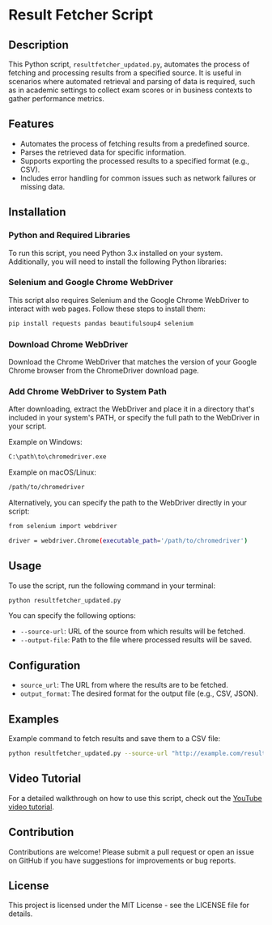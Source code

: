 # Result Fetcher Script

## Description
This Python script, `resultfetcher_updated.py`, automates the process of fetching and processing results from a specified source. It is useful in scenarios where automated retrieval and parsing of data is required, such as in academic settings to collect exam scores or in business contexts to gather performance metrics.

## Features
- Automates the process of fetching results from a predefined source.
- Parses the retrieved data for specific information.
- Supports exporting the processed results to a specified format (e.g., CSV).
- Includes error handling for common issues such as network failures or missing data.

## Installation
### Python and Required Libraries
To run this script, you need Python 3.x installed on your system. Additionally, you will need to install the following Python libraries:

### Selenium and Google Chrome WebDriver
This script also requires Selenium and the Google Chrome WebDriver to interact with web pages. Follow these steps to install them:

```bash
pip install requests pandas beautifulsoup4 selenium
```

### Download Chrome WebDriver
Download the Chrome WebDriver that matches the version of your Google Chrome browser from the ChromeDriver download page.

### Add Chrome WebDriver to System Path
After downloading, extract the WebDriver and place it in a directory that's included in your system's PATH, or specify the full path to the WebDriver in your script.

Example on Windows:
```bash
C:\path\to\chromedriver.exe
```

Example on macOS/Linux:
```bash
/path/to/chromedriver
```

Alternatively, you can specify the path to the WebDriver directly in your script:
```bash
from selenium import webdriver

driver = webdriver.Chrome(executable_path='/path/to/chromedriver')
```
## Usage
To use the script, run the following command in your terminal:
```bash
python resultfetcher_updated.py
```
You can specify the following options:
- `--source-url`: URL of the source from which results will be fetched.
- `--output-file`: Path to the file where processed results will be saved.

## Configuration
- `source_url`: The URL from where the results are to be fetched.
- `output_format`: The desired format for the output file (e.g., CSV, JSON).

## Examples
Example command to fetch results and save them to a CSV file:

```bash
python resultfetcher_updated.py --source-url "http://example.com/results" --output-file "results.csv"
```

## Video Tutorial
For a detailed walkthrough on how to use this script, check out the [YouTube video tutorial](https://www.youtube.com/watch?v=Ku6y8izYEn4).

## Contribution
Contributions are welcome! Please submit a pull request or open an issue on GitHub if you have suggestions for improvements or bug reports.

## License
This project is licensed under the MIT License - see the LICENSE file for details.

